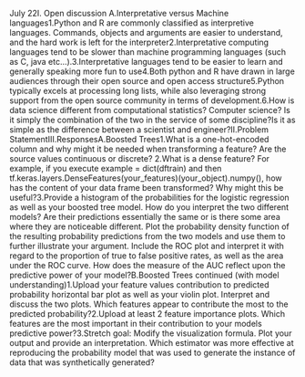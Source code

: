 July 22I. Open discussion A.Interpretative versus Machine languages1.Python and R are commonly classified as interpretive languages.  Commands, objects and arguments are easier to understand, and the hard work is left for the interpreter2.Interpretative computing languages tend to be slower than machine programming languages (such as C, java etc...).3.Interpretative languages tend to be easier to learn and generally speaking more fun to use4.Both python and R have drawn in large audiences through their open source and open access structure5.Python typically excels at processing long lists, while also leveraging strong support from the open source community in terms of development.6.How is data science different from computational statistics? Computer science? Is it simply the combination of the two in the service of some discipline?Is it as simple as the difference between a scientist and engineer?II.Problem StatementIII.ResponsesA.Boosted Trees1.What is a one-hot-encoded column and why might it be needed when transforming a feature?  Are the source values continuous or discrete? 2.What is a dense feature?  For example, if you execute example = dict(dftrain) and then tf.keras.layers.DenseFeatures(your_features)(your_object).numpy(), how has the content of your data frame been transformed?  Why might this be useful?3.Provide a histogram of the probabilities for the logistic regression as well as your boosted tree model.  How do you interpret the two different models?  Are their predictions essentially the same or is there some area where they are noticeable different.  Plot the probability density function of the resulting probability predictions from the two models and use them to further illustrate your argument.  Include the ROC plot and interpret it with regard to the proportion of true to false positive rates, as well as the area under the ROC curve.  How does the measure of the AUC reflect upon the predictive power of your model?B.Boosted Trees continued (with model understanding)1.Upload your feature values contribution to predicted probability horizontal bar plot as well as your violin plot.  Interpret and discuss the two plots.  Which features appear to contribute the most to the predicted probability?2.Upload at least 2 feature importance plots.  Which features are the most important in their contribution to your models predictive power?3.Stretch goal: Modify the visualization formula.  Plot your output and provide an interpretation.  Which estimator was more effective at reproducing the probability model that was used to generate the instance of data that was synthetically generated?
